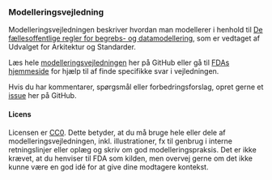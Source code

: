 ### Modelleringsvejledning

Modelleringsvejledningen beskriver hvordan man modellerer i henhold til [De fællesoffentlige regler for begrebs- og datamodellering](https://arkitektur.digst.dk/node/1091), som er vedtaget af Udvalget for Arkitektur og Standarder.

Læs hele [modelleringsvejledningen](https://github.com/digst/modelrules/blob/main/Modelleringsvejledning.md) her på GitHub eller gå til [FDAs hjemmeside](https://arkitektur.digst.dk/node/770) for hjælp til af finde specifikke svar i vejledningen.

Hvis du har kommentarer, spørgsmål eller forbedringsforslag, opret gerne et [issue](https://github.com/digst/modelrules/issues) her på GitHub.

#### Licens

Licensen er [CC0](https://creativecommons.org/public-domain/cc0/). Dette betyder, at du må bruge hele eller dele af modelleringsvejledningen, inkl. illustrationer, fx til genbrug i interne retningslinjer eller oplæg og skriv om god modelleringspraksis. Det er ikke krævet, at du henviser til FDA som kilden, men overvej gerne om det ikke kunne være en god idé for at give dine modtagere kontekst.


